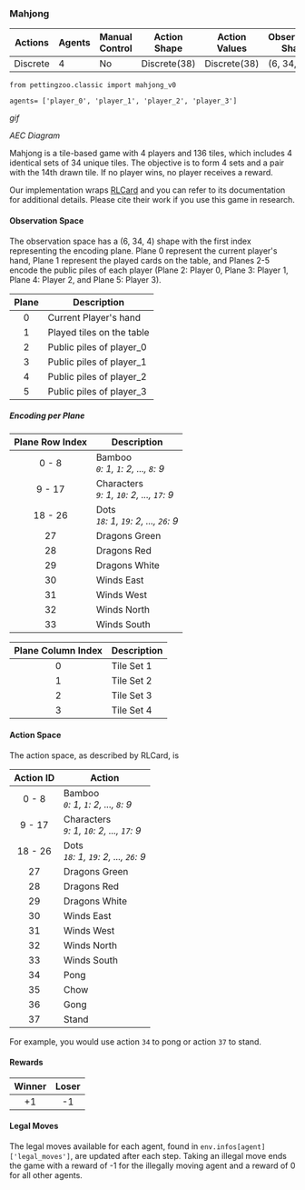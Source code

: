 ### Mahjong

| Actions  | Agents | Manual Control | Action Shape | Action Values | Observation Shape | Observation Values | Num States |
|----------|--------|----------------|--------------|---------------|-------------------|--------------------|------------|
| Discrete | 4      | No             | Discrete(38) | Discrete(38)  | (6, 34, 4)        | [0, 1]             | 10^121     |

`from pettingzoo.classic import mahjong_v0`

`agents= ['player_0', 'player_1', 'player_2', 'player_3']`

*gif*

*AEC Diagram*

Mahjong is a tile-based game with 4 players and 136 tiles, which includes 4 identical sets of 34 unique tiles. The objective is to form 4 sets and a pair with the 14th drawn tile. If no player wins, no player receives a reward.

Our implementation wraps [RLCard](http://rlcard.org/games.html#mahjong) and you can refer to its documentation for additional details. Please cite their work if you use this game in research.

#### Observation Space

The observation space has a (6, 34, 4) shape with the first index representing the encoding plane. Plane 0 represent the current player's hand, Plane 1 represent the played cards on the table, and Planes 2-5 encode the public piles of each player (Plane 2: Player 0, Plane 3: Player 1, Plane 4: Player 2, and Plane 5: Player 3).

| Plane | Description               |
|:-----:|---------------------------|
|   0   | Current Player's hand     |
|   1   | Played tiles on the table |
|   2   | Public piles of player_0  |
|   3   | Public piles of player_1  |
|   4   | Public piles of player_2  |
|   5   | Public piles of player_3  |

##### Encoding per Plane

| Plane Row Index | Description                                   |
|:---------------:|-----------------------------------------------|
|      0 - 8      | Bamboo<br>_`0`: 1, `1`: 2, ..., `8`: 9_       |
|      9 - 17     | Characters<br>_`9`: 1, `10`: 2, ..., `17`: 9_ |
|     18 - 26     | Dots<br>_`18`: 1, `19`: 2, ..., `26`: 9_      |
|        27       | Dragons Green                                 |
|        28       | Dragons Red                                   |
|        29       | Dragons White                                 |
|        30       | Winds East                                    |
|        31       | Winds West                                    |
|        32       | Winds North                                   |
|        33       | Winds South                                   |

| Plane Column Index | Description |
|:------------------:|-------------|
|          0         | Tile Set 1  |
|          1         | Tile Set 2  |
|          2         | Tile Set 3  |
|          3         | Tile Set 4  |

#### Action Space

The action space, as described by RLCard, is

| Action ID   | Action                                         |
| :---------: | ---------------------------------------------- |
| 0 - 8       | Bamboo<br>_`0`: 1, `1`: 2, ..., `8`: 9_        |
| 9 - 17      | Characters<br>_`9`: 1, `10`: 2, ..., `17`: 9_  |
| 18 - 26     | Dots<br>_`18`: 1, `19`: 2, ..., `26`: 9_       |
| 27          | Dragons Green                                  |
| 28          | Dragons Red                                    |
| 29          | Dragons White                                  |
| 30          | Winds East                                     |
| 31          | Winds West                                     |
| 32          | Winds North                                    |
| 33          | Winds South                                    |
| 34          | Pong                                           |
| 35          | Chow                                           |
| 36          | Gong                                           |
| 37          | Stand                                          |

For example, you would use action `34` to pong or action `37` to stand.

#### Rewards

| Winner | Loser |
| :----: | :---: |
| +1     | -1    |

#### Legal Moves

The legal moves available for each agent, found in `env.infos[agent]['legal_moves']`, are updated after each step. Taking an illegal move ends the game with a reward of -1 for the illegally moving agent and a reward of 0 for all other agents.
